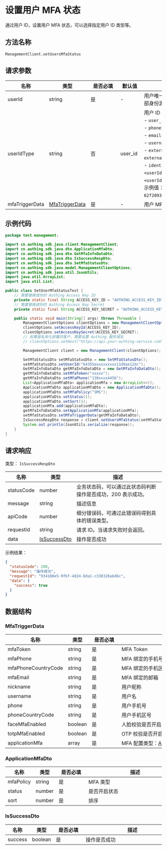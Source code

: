 # 设置用户 MFA 状态

<!--
  警告⚠️：
  不要直接修改该文档，
  https://github.com/Authing/authing-docs-factory
  使用该项目进行生成
-->

<LastUpdated />

通过用户 ID，设置用户 MFA 状态，可以选择指定用户 ID 类型等。

## 方法名称

`ManagementClient.setUsersMfaStatus`

## 请求参数

| 名称 | 类型 | <div style="width:80px">是否必填</div> | <div style="width:60px">默认值</div> | <div style="width:300px">描述</div> | <div style="width:200px">示例值</div> |
| ---- | ---- | ---- | ---- | ---- | ---- |
| userId | string  | 是 | - | 用户唯一标志，可以是用户 ID、用户名、邮箱、手机号、外部 ID、在外部身份源的 ID。  | `6229ffaxxxxxxxxcade3e3d9` |
| userIdType | string  | 否 | user_id | 用户 ID 类型，默认值为 `user_id`，可选值为：<br>- `user_id`: Authing 用户 ID，如 `6319a1504f3xxxxf214dd5b7`<br>- `phone`: 用户手机号<br>- `email`: 用户邮箱<br>- `username`: 用户名<br>- `external_id`: 用户在外部系统的 ID，对应 Authing 用户信息的 `externalId` 字段<br>- `identity`: 用户的外部身份源信息，格式为 `<extIdpId>:<userIdInIdp>`，其中 `<extIdpId>` 为 Authing 身份源的 ID，`<userIdInIdp>` 为用户在外部身份源的 ID。<br>示例值：`62f20932716fbcc10d966ee5:ou_8bae746eac07cd2564654140d2a9ac61`。<br>  | `user_id` |
| mfaTriggerData | <a href="#MfaTriggerData">MfaTriggerData</a> | 是 | - | 用户 MFA 触发数据 |



## 示例代码

```java
package test.management;

import cn.authing.sdk.java.client.ManagementClient;
import cn.authing.sdk.java.dto.ApplicationMfaDto;
import cn.authing.sdk.java.dto.GetMfaInfoDataDto;
import cn.authing.sdk.java.dto.IsSuccessRespDto;
import cn.authing.sdk.java.dto.SetMfaStatusDto;
import cn.authing.sdk.java.model.ManagementClientOptions;
import cn.authing.sdk.java.util.JsonUtils;
import java.util.ArrayList;
import java.util.List;

public class SetUserMfaStatusTest {
    // 需要替换成你的 Authing Access Key ID
    private static final String ACCESS_KEY_ID = "AUTHING_ACCESS_KEY_ID";
    // 需要替换成你的 Authing Access Key Secret
    private static final String ACCESS_KEY_SECRET = "AUTHING_ACCESS_KEY_SECRET";

    public static void main(String[] args) throws Throwable {
        ManagementClientOptions clientOptions = new ManagementClientOptions();
        clientOptions.setAccessKeyId(ACCESS_KEY_ID);
        clientOptions.setAccessKeySecret(ACCESS_KEY_SECRET);
        // 如果是私有化部署的客户，需要设置 Authing 服务域名
        // clientOptions.setHost("https://api.your-authing-service.com");

        ManagementClient client = new ManagementClient(clientOptions);

        SetMfaStatusDto setMfaStatusDto = new SetMfaStatusDto();
        setMfaStatusDto.setUserId("64355exxxxxxxxx11d8ae12dc");
        GetMfaInfoDataDto getMfaInfoDataDto = new GetMfaInfoDataDto();
        getMfaInfoDataDto.setMfaToken("xxxxx");
        getMfaInfoDataDto.setMfaPhone("130xxxx4456");
        List<ApplicationMfaDto> applicationMfa = new ArrayList<>();
        ApplicationMfaDto applicationMfaDto = new ApplicationMfaDto();
        applicationMfaDto.setMfaPolicy("SMS");
        applicationMfaDto.setStatus(1);
        applicationMfaDto.setSort(1);
        applicationMfa.add(applicationMfaDto);
        getMfaInfoDataDto.setApplicationMfa(applicationMfa);
        setMfaStatusDto.setMfaTriggerData(getMfaInfoDataDto);
        IsSuccessRespDto response = client.setUsersMfaStatus(setMfaStatusDto);
        System.out.println(JsonUtils.serialize(response));
    }
}

```




## 请求响应

类型： `IsSuccessRespDto`

| 名称 | 类型 | 描述 |
| ---- | ---- | ---- |
| statusCode | number | 业务状态码，可以通过此状态码判断操作是否成功，200 表示成功。 |
| message | string | 描述信息 |
| apiCode | number | 细分错误码，可通过此错误码得到具体的错误类型。 |
| requestId | string | 请求 ID。当请求失败时会返回。 |
| data | <a href="#IsSuccessDto">IsSuccessDto</a> | 操作是否成功 |



示例结果：

```json
{
  "statusCode": 200,
  "message": "操作成功",
  "requestId": "934108e5-9fbf-4d24-8da1-c330328abd6c",
  "data": {
    "success": true
  }
}
```

## 数据结构


### <a id="MfaTriggerData"></a> MfaTriggerData

| 名称 | 类型 | <div style="width:80px">是否必填</div> | <div style="width:300px">描述</div> | <div style="width:200px">示例值</div> |
| ---- |  ---- | ---- | ---- | ---- |
| mfaToken | string | 是 | MFA Token   |  `xxxxxxx` |
| mfaPhone | string | 是 | MFA 绑定的手机号   |  `null` |
| mfaPhoneCountryCode | string | 是 | MFA 绑定的手机区号   |  `null` |
| mfaEmail | string | 是 | MFA 绑定的邮箱   |  `null` |
| nickname | string | 是 | 用户昵称   |  `null` |
| username | string | 是 | 用户名   |  `null` |
| phone | string | 是 | 用户手机号   |  `null` |
| phoneCountryCode | string | 是 | 用户手机区号   |  `null` |
| faceMfaEnabled | boolean | 是 | 人脸校验是否开启   |  `true` |
| totpMfaEnabled | boolean | 是 | OTP 校验是否开启   |  `true` |
| applicationMfa | array | 是 | MFA 配置类型：<a href="#ApplicationMfaDto">ApplicationMfaDto</a>。  |  |


### <a id="ApplicationMfaDto"></a> ApplicationMfaDto

| 名称 | 类型 | <div style="width:80px">是否必填</div> | <div style="width:300px">描述</div> | <div style="width:200px">示例值</div> |
| ---- |  ---- | ---- | ---- | ---- |
| mfaPolicy | string | 是 | MFA 类型   |  `EMAIL` |
| status | number | 是 | 是否开启状态   |  1 |
| sort | number | 是 | 排序   |  0 |


### <a id="IsSuccessDto"></a> IsSuccessDto

| 名称 | 类型 | <div style="width:80px">是否必填</div> | <div style="width:300px">描述</div> | <div style="width:200px">示例值</div> |
| ---- |  ---- | ---- | ---- | ---- |
| success | boolean | 是 | 操作是否成功   |  `true` |

